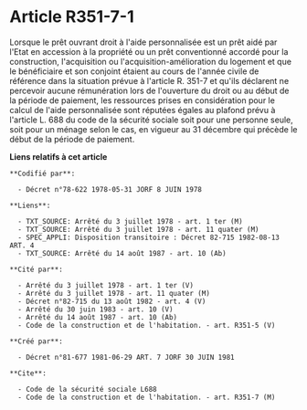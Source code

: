 # Article R351-7-1

Lorsque le prêt ouvrant droit à l'aide personnalisée est un prêt aidé par l'Etat en accession à la propriété ou un prêt
conventionné accordé pour la construction, l'acquisition ou l'acquisition-amélioration du logement et que le bénéficiaire et
son conjoint étaient au cours de l'année civile de référence dans la situation prévue à l'article R. 351-7 et qu'ils
déclarent ne percevoir aucune rémunération lors de l'ouverture du droit ou au début de la période de paiement, les ressources
prises en considération pour le calcul de l'aide personnalisée sont réputées égales au plafond prévu à l'article L. 688 du
code de la sécurité sociale soit pour une personne seule, soit pour un ménage selon le cas, en vigueur au 31 décembre qui
précède le début de la période de paiement.

**Liens relatifs à cet article**

	**Codifié par**:

	  - Décret n°78-622 1978-05-31 JORF 8 JUIN 1978

	**Liens**:

	  - TXT_SOURCE: Arrêté du 3 juillet 1978 - art. 1 ter (M)
	  - TXT_SOURCE: Arrêté du 3 juillet 1978 - art. 11 quater (M)
	  - SPEC_APPLI: Disposition transitoire : Décret 82-715 1982-08-13 ART. 4
	  - TXT_SOURCE: Arrêté du 14 août 1987 - art. 10 (Ab)

	**Cité par**:

	  - Arrêté du 3 juillet 1978 - art. 1 ter (V)
	  - Arrêté du 3 juillet 1978 - art. 11 quater (M)
	  - Décret n°82-715 du 13 août 1982 - art. 4 (V)
	  - Arrêté du 30 juin 1983 - art. 10 (V)
	  - Arrêté du 14 août 1987 - art. 10 (Ab)
	  - Code de la construction et de l'habitation. - art. R351-5 (V)

	**Créé par**:

	  - Décret n°81-677 1981-06-29 ART. 7 JORF 30 JUIN 1981

	**Cite**:

	  - Code de la sécurité sociale L688
	  - Code de la construction et de l'habitation. - art. R351-7 (M)
